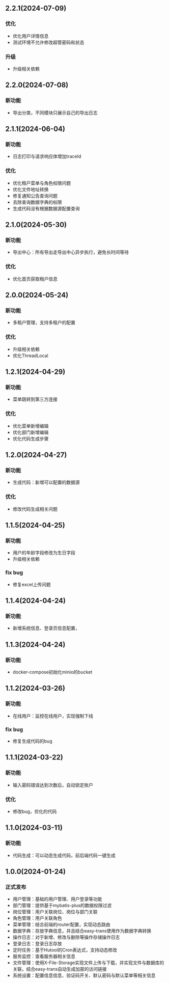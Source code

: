 ## 2.2.1(2024-07-09)

### 优化
- 优化用户详情信息
- 测试环境不允许修改超管密码和状态

### 升级
- 升级相关依赖

## 2.2.0(2024-07-08)

### 新功能
- 导出分类，不同模块只展示自己的导出日志

## 2.1.1(2024-06-04)

### 新功能
- 日志打印与请求响应体增加traceId

### 优化
- 优化租户菜单与角色权限问题
- 优化文件地址转换
- 修复通知公告查询问题
- 去除查询数据字典的权限
- 生成代码没有根据数据源配置查询

## 2.1.0(2024-05-30)

### 新功能
- 导出中心：所有导出走导出中心异步执行，避免长时间等待

### 优化
- 优化首页获取租户信息

## 2.0.0(2024-05-24)

### 新功能
- 多租户管理，支持多租户的配置

### 优化
- 升级相关依赖
- 优化ThreadLocal

## 1.2.1(2024-04-29)

### 新功能
- 菜单跳转到第三方连接

### 优化
- 优化菜单新增编辑
- 优化部门新增编辑
- 优化代码生成步骤

## 1.2.0(2024-04-27)

### 新功能
- 生成代码：新增可以配置的数据源

### 优化
- 修改代码生成相关问题

## 1.1.5(2024-04-25)

### 新功能
- 用户的年龄字段修改为生日字段
- 升级相关依赖

### fix bug
- 修复excel上传问题

## 1.1.4(2024-04-24)

### 新功能
- 新增系统信息、登录页信息配置，

## 1.1.3(2024-04-24)

### 新功能
- docker-compose初始化minio的bucket

## 1.1.2(2024-03-26)

### 新功能
- 在线用户：监控在线用户，实现强制下线

### fix bug
- 修复生成代码的bug

## 1.1.1(2024-03-22)

### 新功能
- 输入密码错误达到次数后，自动锁定账户

### 优化
- 修改bug，优化的代码

## 1.1.0(2024-03-11)

### 新功能
- 代码生成：可以动态生成代码，前后端代码一键生成

## 1.0.0(2024-01-24)

### 正式发布
- 用户管理：基础的用户管理、用户登录等功能
- 部门管理：提供基于mybatis-plus的数据权限过滤
- 岗位管理：用户关联岗位、岗位与部门关联
- 角色管理：用户关联角色
- 菜单管理：结合前端的router配置，实现动态路由
- 数据字典：存放字典信息，并且结合easy-trans使用作为数据字典转换
- 操作日志：对于新增、修改与删除等操作存储操作日志
- 登录日志：登录日志存放
- 定时任务：基于Hutool的Cron表达式，支持动态修改
- 服务监控：查看服务器相关信息
- 文件管理：使用X-File-Storage实现文件上传与下载，并实现文件与数据库的关联，结合easy-trans自动生成加密的访问链接
- 系统设置：配置信息信息、验证码开关、默认密码与默认菜单等相关信息
